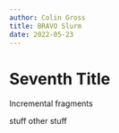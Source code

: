 ```yaml
---
author: Colin Gross
title: BRAVO Slurm
date: 2022-05-23
---
```


# Seventh Title

Incremental fragments

<span class="fragment"> 
stuff
</span>

<span class="fragment"> 
other
</span>

<span class="fragment"> 
stuff
</span>
